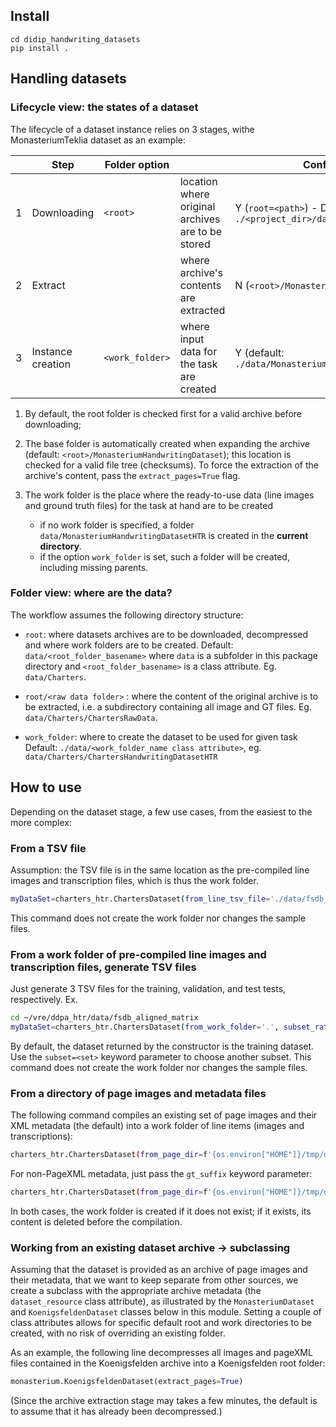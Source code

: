 ## Install

~~~~
cd didip_handwriting_datasets
pip install .
~~~~~~~~~~

## Handling datasets

### Lifecycle view: the states of a dataset

The lifecycle of a dataset instance relies on 3 stages, withe MonasteriumTeklia dataset as an example:

|    | Step              | Folder option    |                                                   | Configurable                                                     |
| -- | ----------------- | ---------------- | ------------------------------------------------- |------------------------------------------------------------------|
| 1  | Downloading       | `<root>`         | location where original archives are to be stored | Y (`root=<path>`) - Default: `./<project_dir>/data/Charters`  |
| 2  | Extract           |                  | where archive's contents are extracted            | N (`<root>/MonasteriumTekliaGTDataset`)                          |
| 3  | Instance creation | `<work_folder>`  | where input data for the task are created         | Y (default: `./data/MonasteriumHandwritingDatasetHTR` |

1. By default, the root folder is checked first for a valid archive before downloading;
2. The base folder is automatically created when expanding the archive (default: `<root>/MonasteriumHandwritingDataset`); this location is checked for a valid file tree (checksums). To force the extraction of the archive's content, pass the `extract_pages=True` flag. 
3. The work folder is the place where the ready-to-use data (line images and ground truth files) for the task at hand are to be created

   + if no work folder is specified, a folder `data/MonasteriumHandwritingDatasetHTR` is created in the **current directory**.
   + if the option `work_folder` is set, such a folder will be created, including missing parents. 
 
### Folder view: where are the data?

The workflow assumes the following directory structure: 

* `root`: where datasets archives are to be downloaded, decompressed and where work folders are to
  be created. Default: `data/<root_folder_basename>` where `data` is a subfolder in this package
  directory and `<root_folder_basename>` is a class attribute. Eg. `data/Charters`.

* `root/<raw data folder>` : where the content of the original archive is to be extracted, i.e. a
  subdirectory containing all image and GT files. Eg. `data/Charters/ChartersRawData`.

* `work_folder`: where to create the dataset to be used for given task 
  Default: `./data/<work_folder_name class attribute>`, eg. `data/Charters/ChartersHandwritingDatasetHTR`


## How to use

Depending on the dataset stage, a few use cases, from the easiest to the more complex:

### From a TSV file 

Assumption: the TSV file is in the same location as the pre-compiled line images and transcription files, which is thus the work folder.

```bash
myDataSet=charters_htr.ChartersDataset(from_line_tsv_file='./data/fsdb_aligned_matrix/charter_ds_train.tsv')
```

This command does not create the work folder nor changes the sample files.

### From a work folder of pre-compiled line images and transcription files, generate TSV files

Just generate 3 TSV files for the training, validation, and test tests, respectively. Ex.

```bash
cd ~/vre/ddpa_htr/data/fsdb_aligned_matrix
myDataSet=charters_htr.ChartersDataset(from_work_folder='.', subset_ratios=(.8,.05,.15))
```

By default, the dataset returned by the constructor is the training dataset. Use the `subset=<set>` keyword parameter to choose another subset.
This command does not create the work folder nor changes the sample files.


### From a directory of page images and metadata files 

The following command compiles an existing set of page images and their XML metadata (the default) into a work folder of line items (images and transcriptions):

```bash
charters_htr.ChartersDataset(from_page_dir=f'{os.environ["HOME"]}/tmp/data/Monasterium/MonasteriumTekliaGTDataset', work_folder='./data/MonasteriumTeklia')
```

For non-PageXML metadata, just pass the `gt_suffix` keyword parameter:

```bash
charters_htr.ChartersDataset(from_page_dir=f'{os.environ["HOME"]}/tmp/data/fsdb_work/fsdb_full_text_sample_1000/htr_gt', work_folder='./data/fsdb_aligned_matrix', suffix='htr.gt .json')
```

In both cases, the work folder is created if it does not exist; if it exists, its content is deleted before the compilation.

### Working from an existing dataset archive → subclassing

Assuming that the dataset 
is provided as an archive of page images and their metadata, that we want to keep 
separate from other sources, we create a subclass with the appropriate archive metadata
(the `dataset_resource` class attribute), as illustrated by the `MonasteriumDataset` and
`KoenigsfeldenDataset` classes below in this module. Setting a couple of class attributes
allows for specific default root and work directories to be created, with no risk of overriding
an existing folder.

As an example, the following line decompresses all images and pageXML files contained in the Koenigsfelden
archive into a Koenigsfelden root folder:


```python
monasterium.KoenigsfeldenDataset(extract_pages=True)
```

(Since the archive extraction stage may takes a few minutes, the default is to assume that it has already
been decompressed.)











